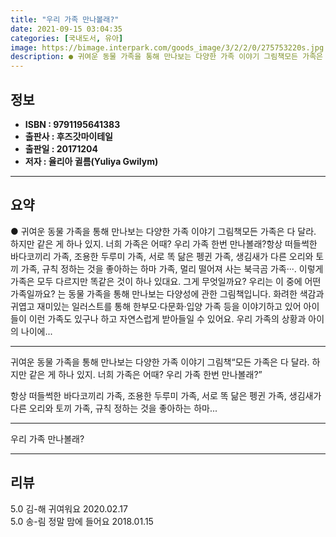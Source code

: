 ```yaml
---
title: "우리 가족 만나볼래?"
date: 2021-09-15 03:04:35
categories: [국내도서, 유아]
image: https://bimage.interpark.com/goods_image/3/2/2/0/275753220s.jpg
description: ● 귀여운 동물 가족을 통해 만나보는 다양한 가족 이야기 그림책모든 가족은 다 달라. 하지만 같은 게 하나 있지. 너희 가족은 어때? 우리 가족 한번 만나볼래?항상 떠들썩한 바다코끼리 가족, 조용한 두루미 가족, 서로 똑 닮은 펭귄 가족, 생김새가 다른 오리와 토끼 가족, 규칙 정하는
---
```


## **정보**

- **ISBN : 9791195641383**
- **출판사 : 후즈갓마이테일**
- **출판일 : 20171204**
- **저자 : 율리아 귈름(Yuliya Gwilym)**

------



## **요약**

●  귀여운 동물 가족을 통해 만나보는 다양한 가족 이야기 그림책모든 가족은 다 달라. 하지만 같은 게 하나 있지. 너희 가족은 어때? 우리 가족 한번 만나볼래?항상 떠들썩한 바다코끼리 가족, 조용한 두루미 가족, 서로 똑 닮은 펭귄 가족, 생김새가 다른 오리와 토끼 가족, 규칙 정하는 것을 좋아하는 하마 가족, 멀리 떨어져 사는 북극곰 가족···. 이렇게 가족은 모두 다르지만 똑같은 것이 하나 있대요. 그게 무엇일까요? 우리는 이 중에 어떤 가족일까요? 는 동물 가족을 통해 만나보는 다양성에 관한 그림책입니다. 화려한 색감과 귀엽고 재미있는 일러스트를 통해 한부모·다문화·입양 가족 등을 이야기하고 있어 아이들이 이런 가족도 있구나 하고 자연스럽게 받아들일 수 있어요. 우리 가족의 상황과 아이의 나이에...

------

귀여운 동물 가족을 통해 만나보는 다양한 가족 이야기 그림책“모든 가족은 다 달라.
하지만 같은 게 하나 있지. 
너희 가족은 어때? 
우리 가족 한번 만나볼래?”

항상 떠들썩한 바다코끼리 가족, 조용한 두루미 가족, 서로 똑 닮은 펭귄 가족, 생김새가 다른 오리와 토끼 가족, 규칙 정하는 것을 좋아하는 하마... 

------


우리 가족 만나볼래? 

------


## **리뷰** 

5.0 김-해 귀여워요 2020.02.17 <br/>5.0 송-림 정말 맘에 들어요 2018.01.15 <br/>